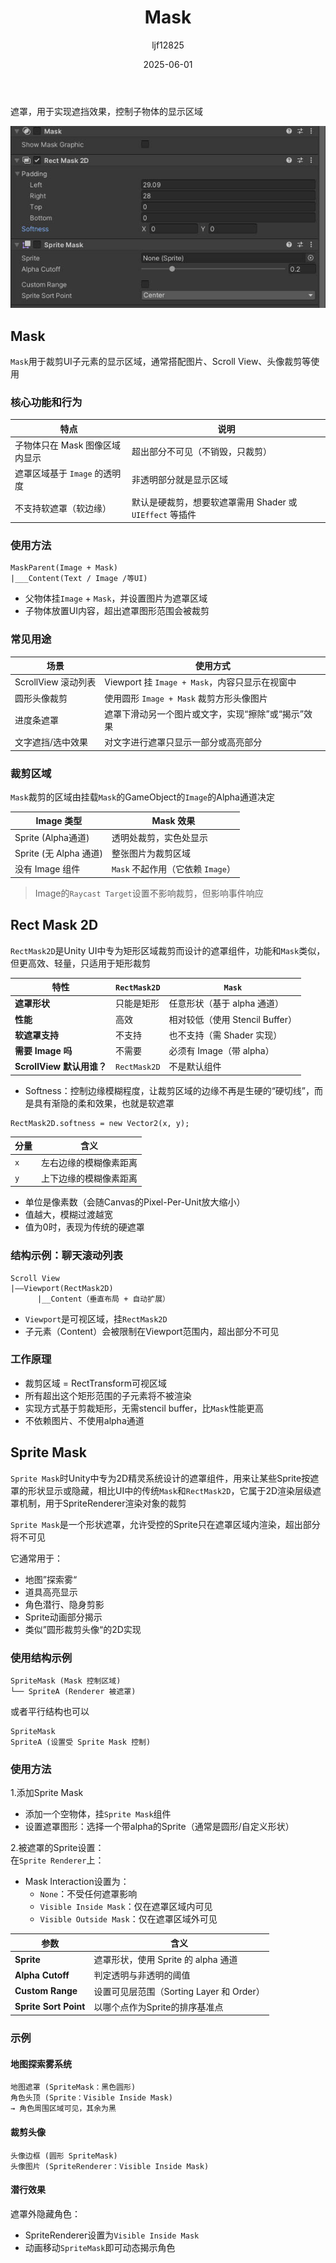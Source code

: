 ﻿---
title: "Mask"
date: 2025-06-01
categories: [Note]
tags: [Unity, Unity Component, Render, Graphics, UGUI]
author: "ljf12825"
summary: Introduction mask principle and usage in Unity
---
遮罩，用于实现遮挡效果，控制子物体的显示区域

![MaskPanel](/images/Blog/MaskPanel.jpg)

## Mask
`Mask`用于裁剪UI子元素的显示区域，通常搭配图片、Scroll View、头像裁剪等使用

### 核心功能和行为

| 特点                    | 说明                                     |
| --------------------- | -------------------------------------- |
|  子物体只在 Mask 图像区域内显示  | 超出部分不可见（不销毁，只裁剪）                       |
|  遮罩区域基于 `Image` 的透明度 | 非透明部分就是显示区域                            |
|  不支持软遮罩（软边缘）         | 默认是硬裁剪，想要软遮罩需用 Shader 或 `UIEffect` 等插件 |

### 使用方法
```plaintext
MaskParent(Image + Mask)
|___Content(Text / Image /等UI)
```
- 父物体挂`Image` + `Mask`，并设置图片为遮罩区域
- 子物体放置UI内容，超出遮罩图形范围会被裁剪

### 常见用途

| 场景              | 使用方式                                |
| --------------- | ----------------------------------- |
| ScrollView 滚动列表 | Viewport 挂 `Image + Mask`，内容只显示在视窗中 |
| 圆形头像裁剪          | 使用圆形 `Image + Mask` 裁剪方形头像图片        |
| 进度条遮罩           | 遮罩下滑动另一个图片或文字，实现“擦除”或“揭示”效果         |
| 文字遮挡/选中效果       | 对文字进行遮罩只显示一部分或高亮部分                  |

### 裁剪区域
`Mask`裁剪的区域由挂载`Mask`的GameObject的`Image`的Alpha通道决定

| Image 类型            | Mask 效果                  |
| ------------------- | ------------------------ |
| Sprite (Alpha通道)    | 透明处裁剪，实色处显示              |
| Sprite (无 Alpha 通道) | 整张图片为裁剪区域                |
| 没有 Image 组件         | `Mask` 不起作用（它依赖 `Image`） |

> Image的`Raycast Target`设置不影响裁剪，但影响事件响应

## Rect Mask 2D
`RectMask2D`是Unity UI中专为矩形区域裁剪而设计的遮罩组件，功能和`Mask`类似，但更高效、轻量，只适用于矩形裁剪

| 特性                   | `RectMask2D`   | `Mask`                    |
| -------------------- | -------------- | ------------------------- |
| **遮罩形状**             | 只能是矩形          | 任意形状（基于 alpha 通道）         |
| **性能**               | 高效           | 相对较低（使用 Stencil Buffer） |
| **软遮罩支持**            | 不支持          | 也不支持（需 Shader 实现）       |
| **需要 Image 吗**       | 不需要          | 必须有 Image（带 alpha）      |
| **ScrollView 默认用谁？** | `RectMask2D` | 不是默认组件                  |

- Softness：控制边缘模糊程度，让裁剪区域的边缘不再是生硬的“硬切线”，而是具有渐隐的柔和效果，也就是软遮罩

```plaintext
RectMask2D.softness = new Vector2(x, y);
```

| 分量  | 含义          |
| --- | ----------- |
| `x` | 左右边缘的模糊像素距离 |
| `y` | 上下边缘的模糊像素距离 |

- 单位是像素数（会随Canvas的Pixel-Per-Unit放大缩小）
- 值越大，模糊过渡越宽
- 值为0时，表现为传统的硬遮罩

### 结构示例：聊天滚动列表

```plaintext
Scroll View
|——Viewport(RectMask2D)
      |__Content（垂直布局 + 自动扩展）
```

- `Viewport`是可视区域，挂`RectMask2D`
- 子元素（Content）会被限制在Viewport范围内，超出部分不可见

### 工作原理
- 裁剪区域 = RectTransform可视区域
- 所有超出这个矩形范围的子元素将不被渲染
- 实现方式基于剪裁矩形，无需stencil buffer，比`Mask`性能更高
- 不依赖图片、不使用alpha通道

## Sprite Mask
`Sprite Mask`时Unity中专为2D精灵系统设计的遮罩组件，用来让某些Sprite按遮罩的形状显示或隐藏，相比UI中的传统`Mask`和`RectMask2D`，它属于2D渲染层级遮罩机制，用于SpriteRenderer渲染对象的裁剪

`Sprite Mask`是一个形状遮罩，允许受控的Sprite只在遮罩区域内渲染，超出部分将不可见

它通常用于：
- 地图”探索雾“
- 道具高亮显示
- 角色潜行、隐身剪影
- Sprite动画部分揭示
- 类似”圆形裁剪头像“的2D实现

### 使用结构示例
```plaintext
SpriteMask (Mask 控制区域)
└── SpriteA (Renderer 被遮罩)
```
或者平行结构也可以
```plaintext
SpriteMask
SpriteA (设置受 Sprite Mask 控制)
```
### 使用方法
1.添加Sprite Mask
- 添加一个空物体，挂`Sprite Mask`组件
- 设置遮罩图形：选择一个带alpha的Sprite（通常是圆形/自定义形状）

2.被遮罩的Sprite设置：  
在`Sprite Renderer`上：
- Mask Interaction设置为：
  - `None`：不受任何遮罩影响
  - `Visible Inside Mask`：仅在遮罩区域内可见
  - `Visible Outside Mask`：仅在遮罩区域外可见

| 参数                           | 含义                             |
| ---------------------------- | ------------------------------ |
| **Sprite**                   | 遮罩形状，使用 Sprite 的 alpha 通道      |
| **Alpha Cutoff**             | 判定透明与非透明的阈值                    |
| **Custom Range**             | 设置可见层范围（Sorting Layer 和 Order） |
| **Sprite Sort Point**        | 以哪个点作为Sprite的排序基准点     |

### 示例
#### 地图探索雾系统
```plaintext
地图遮罩 (SpriteMask：黑色圆形)
角色头顶 (Sprite：Visible Inside Mask)
→ 角色周围区域可见，其余为黑
```

#### 裁剪头像
```plaintext
头像边框 (圆形 SpriteMask)
头像图片 (SpriteRenderer：Visible Inside Mask)
```

#### 潜行效果
遮罩外隐藏角色：
- SpriteRenderer设置为`Visible Inside Mask`
- 动画移动`SpriteMask`即可动态揭示角色
